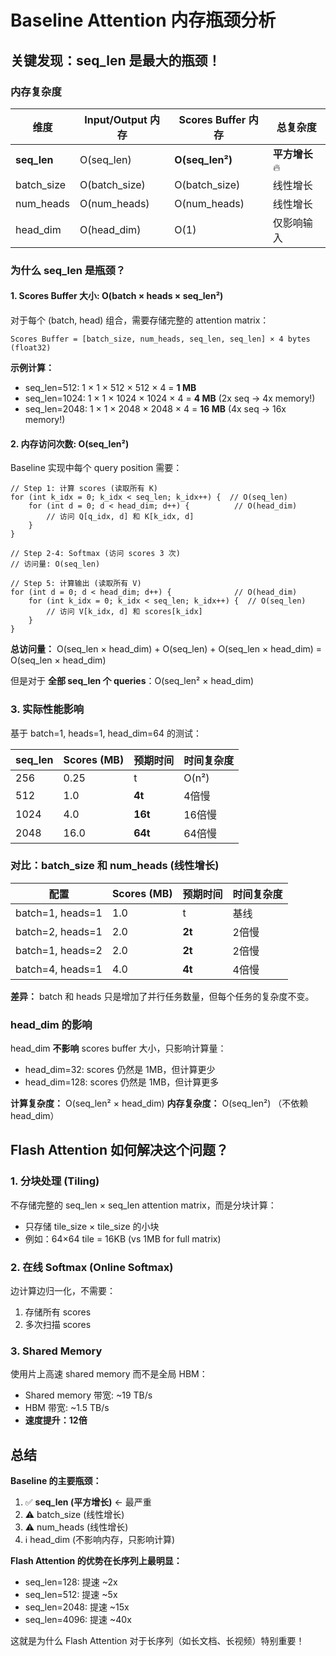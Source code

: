 # Baseline Attention 内存瓶颈分析

## 关键发现：seq_len 是最大的瓶颈！

### 内存复杂度

| 维度 | Input/Output 内存 | Scores Buffer 内存 | 总复杂度 |
|------|-------------------|-------------------|----------|
| **seq_len** | O(seq_len) | **O(seq_len²)** | **平方增长** 🔥 |
| batch_size | O(batch_size) | O(batch_size) | 线性增长 |
| num_heads | O(num_heads) | O(num_heads) | 线性增长 |
| head_dim | O(head_dim) | O(1) | 仅影响输入 |

### 为什么 seq_len 是瓶颈？

#### 1. **Scores Buffer 大小: O(batch × heads × seq_len²)**

对于每个 (batch, head) 组合，需要存储完整的 attention matrix：
```
Scores Buffer = [batch_size, num_heads, seq_len, seq_len] × 4 bytes (float32)
```

**示例计算：**
- seq_len=512: 1 × 1 × 512 × 512 × 4 = **1 MB**
- seq_len=1024: 1 × 1 × 1024 × 1024 × 4 = **4 MB** (2x seq → 4x memory!)
- seq_len=2048: 1 × 1 × 2048 × 2048 × 4 = **16 MB** (4x seq → 16x memory!)

#### 2. **内存访问次数: O(seq_len²)**

Baseline 实现中每个 query position 需要：
```cuda
// Step 1: 计算 scores (读取所有 K)
for (int k_idx = 0; k_idx < seq_len; k_idx++) {  // O(seq_len)
    for (int d = 0; d < head_dim; d++) {          // O(head_dim)
        // 访问 Q[q_idx, d] 和 K[k_idx, d]
    }
}

// Step 2-4: Softmax (访问 scores 3 次)
// 访问量: O(seq_len)

// Step 5: 计算输出 (读取所有 V)
for (int d = 0; d < head_dim; d++) {              // O(head_dim)
    for (int k_idx = 0; k_idx < seq_len; k_idx++) {  // O(seq_len)
        // 访问 V[k_idx, d] 和 scores[k_idx]
    }
}
```

**总访问量：** O(seq_len × head_dim) + O(seq_len) + O(seq_len × head_dim) = O(seq_len × head_dim)

但是对于 **全部 seq_len 个 queries**：O(seq_len² × head_dim)

### 3. **实际性能影响**

基于 batch=1, heads=1, head_dim=64 的测试：

| seq_len | Scores (MB) | 预期时间 | 时间复杂度 |
|---------|------------|----------|-----------|
| 256 | 0.25 | t | O(n²) |
| 512 | 1.0 | **4t** | 4倍慢 |
| 1024 | 4.0 | **16t** | 16倍慢 |
| 2048 | 16.0 | **64t** | 64倍慢 |

### 对比：batch_size 和 num_heads (线性增长)

| 配置 | Scores (MB) | 预期时间 | 时间复杂度 |
|------|------------|----------|-----------|
| batch=1, heads=1 | 1.0 | t | 基线 |
| batch=2, heads=1 | 2.0 | **2t** | 2倍慢 |
| batch=1, heads=2 | 2.0 | **2t** | 2倍慢 |
| batch=4, heads=1 | 4.0 | **4t** | 4倍慢 |

**差异：** batch 和 heads 只是增加了并行任务数量，但每个任务的复杂度不变。

### head_dim 的影响

head_dim **不影响** scores buffer 大小，只影响计算量：
- head_dim=32: scores 仍然是 1MB，但计算更少
- head_dim=128: scores 仍然是 1MB，但计算更多

**计算复杂度：** O(seq_len² × head_dim)
**内存复杂度：** O(seq_len²) （不依赖 head_dim）

## Flash Attention 如何解决这个问题？

### 1. **分块处理 (Tiling)**
不存储完整的 seq_len × seq_len attention matrix，而是分块计算：
- 只存储 tile_size × tile_size 的小块
- 例如：64×64 tile = 16KB (vs 1MB for full matrix)

### 2. **在线 Softmax (Online Softmax)**
边计算边归一化，不需要：
1. 存储所有 scores
2. 多次扫描 scores

### 3. **Shared Memory**
使用片上高速 shared memory 而不是全局 HBM：
- Shared memory 带宽: ~19 TB/s
- HBM 带宽: ~1.5 TB/s
- **速度提升：12倍**

## 总结

**Baseline 的主要瓶颈：**
1. ✅ **seq_len (平方增长)** ← 最严重
2. ⚠️  batch_size (线性增长)
3. ⚠️  num_heads (线性增长)  
4. ℹ️  head_dim (不影响内存，只影响计算)

**Flash Attention 的优势在长序列上最明显：**
- seq_len=128: 提速 ~2x
- seq_len=512: 提速 ~5x  
- seq_len=2048: 提速 ~15x
- seq_len=4096: 提速 ~40x

这就是为什么 Flash Attention 对于长序列（如长文档、长视频）特别重要！


